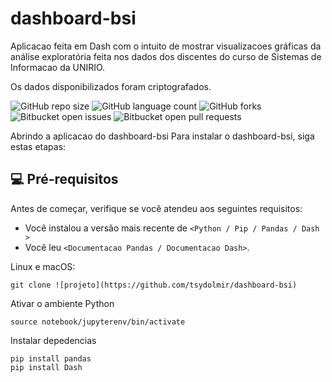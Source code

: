 # dashboard-bsi

Aplicacao feita em Dash com o intuito de mostrar visualizacoes gráficas da análise exploratória feita nos dados dos discentes do curso de Sistemas de Informacao da UNIRIO.

Os dados disponibilizados foram criptografados.

![GitHub repo size](https://img.shields.io/github/repo-size/iuricode/README-template?style=for-the-badge)
![GitHub language count](https://img.shields.io/github/languages/count/iuricode/README-template?style=for-the-badge)
![GitHub forks](https://github.com/tsydolmir/dashboard-bsi/network/members)
![Bitbucket open issues](https://img.shields.io/bitbucket/issues/iuricode/README-template?style=for-the-badge)
![Bitbucket open pull requests](https://img.shields.io/bitbucket/pr-raw/iuricode/README-template?style=for-the-badge)

Abrindo a aplicacao do dashboard-bsi
Para instalar o dashboard-bsi, siga estas etapas:

## 💻 Pré-requisitos

Antes de começar, verifique se você atendeu aos seguintes requisitos:
<!---Estes são apenas requisitos de exemplo. Adicionar, duplicar ou remover conforme necessário--->
* Você instalou a versão mais recente de `<Python / Pip / Pandas / Dash >`
* Você leu `<Documentacao Pandas / Documentacao Dash>`.

Linux e macOS:

```
git clone ![projeto](https://github.com/tsydolmir/dashboard-bsi) 
````

Ativar o ambiente Python

```
source notebook/jupyterenv/bin/activate
````

Instalar depedencias

```
pip install pandas
pip install Dash 
```

